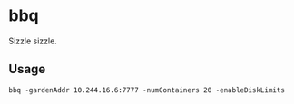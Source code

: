 # bbq

Sizzle sizzle.

## Usage

```
bbq -gardenAddr 10.244.16.6:7777 -numContainers 20 -enableDiskLimits
```

